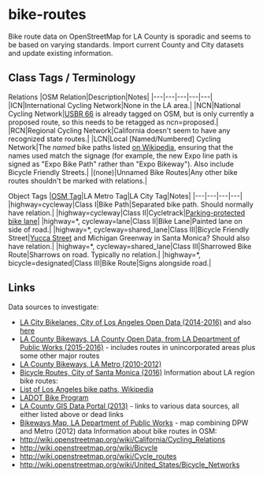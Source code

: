 # bike-routes
Bike route data on OpenStreetMap for LA County is sporadic and seems to be based on varying standards. Import current County and City datasets and update existing information.

## Class Tags / Terminology
Relations
|OSM Relation|Description|Notes|
|---|---|---|---|---|
|ICN|International Cycling Network|None in the LA area.|
|NCN|National Cycling Network|[USBR 66](http://www.scag.ca.gov/Documents/Bike%20Route%2066%20concept%20plan.pdf) is already tagged on OSM, but is only currently a proposed route, so this needs to be retagged as ncn=proposed.|
|RCN|Regional Cycling Network|California doesn't seem to have any recognized state routes.|
|LCN|Local [Named/Numbered] Cycling Network|The *named* bike paths listed [on Wikipedia](https://en.wikipedia.org/wiki/List_of_Los_Angeles_bike_paths), ensuring that the names used match the signage (for example, the new Expo line path is signed as "Expo Bike Path" rather than "Expo Bikeway"). Also include Bicycle Friendly Streets.|
|(none)|Unnamed Bike Routes|Any other bike routes shouldn't be marked with relations.|

Object Tags
|[OSM Tag](http://wiki.openstreetmap.org/wiki/Bicycle)|LA Metro Tag|LA City Tag|Notes|
|---|---|---|---|
|highway=cycleway|Class I|Bike Path|Separated bike path. Should normally have relation.|
|highway=cycleway|Class II|Cycletrack|[Parking-protected bike lane](http://la.streetsblog.org/2015/04/03/city-of-l-a-s-first-parking-protected-bike-lanes-reseda-boulevard/)|
|highway=\*, cycleway=lane|Class II|Bike Lane|Painted lane on side of road.|
|highway=\*, cycleway=shared_lane|Class III|Bicycle Friendly Street|[Yucca Street](https://ladotbikeblog.wordpress.com/2012/04/02/yucca-st-bicycle-friendly-street/) and Michigan Greenway in Santa Monica? Should also have relation.|
|highway=\*, cycleway=shared_lane|Class III|Sharrowed Bike Route|Sharrows on road. Typically no relation.|
|highway=\*, bicycle=designated|Class III|Bike Route|Signs alongside road.|

## Links
Data sources to investigate:
* [LA City Bikelanes, City of Los Angeles Open Data (2014-2016)](https://data.lacity.org/A-Livable-and-Sustainable-City/Bikelanes/uzvv-a9xz) and also [here](http://geohub.lacity.org/datasets/230abc621b144dbc96cca83d65bd454d_0)
* [LA County Bikeways, LA County Open Data, from LA Department of Public Works (2015-2016)](https://data.lacounty.gov/Shape-Files/LA-County-Bikeways/brdh-e23g) - includes routes in unincorporated areas plus some other major routes
* [LA County Bikeways, LA Metro (2010-2012)](http://developer.metro.net/introduction/bikeways-data/download-bikeways-data/)
* [Bicycle Routes, City of Santa Monica (2016)](https://github.com/CityofSantaMonica/GIS/tree/master/transportation/bicycle)
Information about LA region bike routes:
* [List of Los Angeles bike paths, Wikipedia](https://en.wikipedia.org/wiki/List_of_Los_Angeles_bike_paths)
* [LADOT Bike Program](http://bike.lacity.org/)
* [LA County GIS Data Portal (2013)](http://egis3.lacounty.gov/dataportal/2013/05/29/bike-paths/) - links to various data sources, all either listed above or dead links
* [Bikeways Map, LA Department of Public Works](http://dpw.lacounty.gov/bike/map.cfm) - map combining DPW and Metro (2012) data
Information about bike routes in OSM:
* http://wiki.openstreetmap.org/wiki/California/Cycling_Relations
* http://wiki.openstreetmap.org/wiki/Bicycle
* http://wiki.openstreetmap.org/wiki/Cycle_routes
* http://wiki.openstreetmap.org/wiki/United_States/Bicycle_Networks
